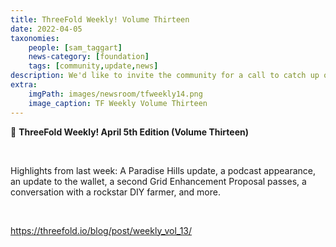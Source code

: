 ```yaml
---
title: ThreeFold Weekly! Volume Thirteen 
date: 2022-04-05
taxonomies:
    people: [sam_taggart]
    news-category: [foundation]
    tags: [community,update,news]
description: We'd like to invite the community for a call to catch up on all things ThreeFold next Tuesday April 19th.
extra:
    imgPath: images/newsroom/tfweekly14.png
    image_caption: TF Weekly Volume Thirteen
---
```



📰 **ThreeFold Weekly! April 5th Edition (Volume Thirteen)**

<br/>

Highlights from last week: A Paradise Hills update, a podcast appearance, an update to the wallet, a second Grid Enhancement Proposal passes, a conversation with a rockstar DIY farmer, and more.

<br/>

https://threefold.io/blog/post/weekly_vol_13/
